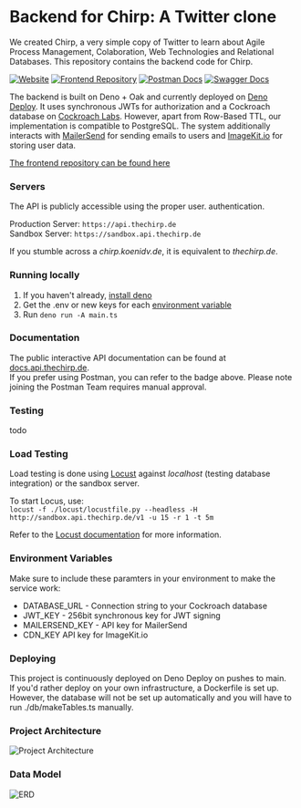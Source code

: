 # Backend for Chirp: A Twitter clone

We created Chirp, a very simple copy of Twitter to learn about Agile Process Management, Colaboration, Web Technologies and Relational Databases. This repository contains the backend code for Chirp.

[![Website](https://img.shields.io/website?down_message=Offline&label=API%20Status&up_message=Online&url=https%3A%2F%2Fapi.thechirp.de%2Fhealth)](https://api.thechirp.de)
[![Frontend Repository](https://img.shields.io/badge/Repository-Frontend-blue)](https://github.com/TobiasAschenbrenner/twitter-clone-frontend)
[![Postman Docs](https://img.shields.io/badge/Docs-Postman-orange)](https://lively-flare-730471.postman.co/workspace/Chirp~afca99b0-c47a-4215-8c99-a25d79e212a0/api/15277022-5be5-4bf6-b392-4d909e436d00)
[![Swagger Docs](https://img.shields.io/badge/Docs-Swagger%20UI-green)](https://docs.api.thechirp.de)

The backend is built on Deno + Oak and currently deployed on [Deno Deploy](https://deno.dev). It uses synchronous JWTs for authorization and a Cockroach database on [Cockroach Labs](https://www.cockroachlabs.com). However, apart from Row-Based TTL, our implementation is compatible to PostgreSQL.
The system additionally interacts with [MailerSend](https://mailersend.com) for sending emails to users and [ImageKit.io](https://imagekit.io) for storing user data.

[The frontend repository can be found here](https://github.com/TobiasAschenbrenner/twitter-clone-frontend)

### Servers
The API is publicly accessible using the proper user.
authentication.

Production Server: `https://api.thechirp.de`  
Sandbox Server: `https://sandbox.api.thechirp.de`

If you stumble across a *chirp.koenidv.de*, it is equivalent to *thechirp.de*.

### Running locally
1. If you haven't already, [install deno](https://deno.land/manual@v1.32.1/getting_started/installation)
2. Get the .env or new keys for each [environment variable](#environment-variables)
3. Run `deno run -A main.ts`

### Documentation
The public interactive API documentation can be found at [docs.api.thechirp.de](https://docs.api.thechirp.de).  
If you prefer using Postman, you can refer to the badge above. Please note joining the Postman Team requires manual approval.


### Testing
todo

### Load Testing
Load testing is done using [Locust](https://locust.io) against *localhost* (testing database integration) or the sandbox server.

To start Locus, use:  
`locust -f ./locust/locustfile.py --headless -H http://sandbox.api.thechirp.de/v1 -u 15 -r 1 -t 5m`

Refer to the [Locust documentation](https://docs.locust.io/en/stable/configuration.html) for more information.

### Environment Variables
Make sure to include these paramters in your environment to make the service work:
- DATABASE_URL - Connection string to your Cockroach database
- JWT_KEY - 256bit synchronous key for JWT signing
- MAILERSEND_KEY - API key for MailerSend
- CDN_KEY API key for ImageKit.io

### Deploying
This project is continuously deployed on Deno Deploy on pushes to main.  
If you'd rather deploy on your own infrastructure, a Dockerfile is set up.
However, the database will not be set up automatically and you will have to run ./db/makeTables.ts manually.

### Project Architecture
![Project Architecture](https://user-images.githubusercontent.com/32238636/234537319-c985eb14-b7b1-4aee-9dec-dc9f81e96af7.png)

### Data Model
![ERD](https://user-images.githubusercontent.com/32238636/233807862-48738e40-b229-41fc-9754-92294f36f34a.png)
